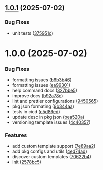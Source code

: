 ## [1.0.1](https://github.com/dev-ahmadbilal/hexogen/compare/v1.0.0...v1.0.1) (2025-07-02)


### Bug Fixes

* unit tests ([375951c](https://github.com/dev-ahmadbilal/hexogen/commit/375951cf7384e71cba2ad12dcae99215885f3348))

# 1.0.0 (2025-07-02)


### Bug Fixes

* formatting issues ([b6b3b46](https://github.com/dev-ahmadbilal/hexogen/commit/b6b3b46ebd4662218dba79713578ac06f5abf2dd))
* formatting issues ([ea99301](https://github.com/dev-ahmadbilal/hexogen/commit/ea99301c7001758d9735bc1dfbc438761ed371fc))
* help command docs ([327bbe5](https://github.com/dev-ahmadbilal/hexogen/commit/327bbe5fd252f4ac36700ff84abc420a3f32977b))
* improve docs ([b92a78c](https://github.com/dev-ahmadbilal/hexogen/commit/b92a78cc19b107ba42bd268a7bdcdb50be113a2d))
* lint and prettier configurations ([9450565](https://github.com/dev-ahmadbilal/hexogen/commit/94505651daa849a3c6236432989588ff6917b9a2))
* pkg json formating ([9b344aa](https://github.com/dev-ahmadbilal/hexogen/commit/9b344aabff5765d60fd41e94c94465be62996a60))
* tests in cicd ([c5d86ed](https://github.com/dev-ahmadbilal/hexogen/commit/c5d86edce2864ad7ce7a45bfb6d2971cdf704a2f))
* update desc in pkg json ([bea520a](https://github.com/dev-ahmadbilal/hexogen/commit/bea520a05d0b91930bb3e4e8a523669aff0e2777))
* versioning template issues ([4c40357](https://github.com/dev-ahmadbilal/hexogen/commit/4c40357263262107698acdb990b48598205ad499))


### Features

* add custom template support ([7e89aa2](https://github.com/dev-ahmadbilal/hexogen/commit/7e89aa285177cb51511fdb1d9a374c5285adf3b6))
* add pkg configs and utils ([4ed74ad](https://github.com/dev-ahmadbilal/hexogen/commit/4ed74adfd028d8df61a1e014a0da6d96515ddd82))
* discover custom templates ([70622b4](https://github.com/dev-ahmadbilal/hexogen/commit/70622b4f23d8c5954743761cd3eb365a520f163d))
* init ([2578bc5](https://github.com/dev-ahmadbilal/hexogen/commit/2578bc5ad80e8cc1c1286ef595822a34c4662dff))
